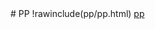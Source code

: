 <section id="section_pp" class="section">
# PP
!rawinclude(pp/pp.html)
<a href="pp/pp.html">pp</a>
</section>